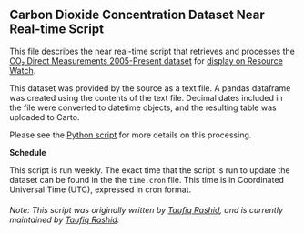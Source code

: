 ## Carbon Dioxide Concentration Dataset Near Real-time Script
This file describes the near real-time script that retrieves and processes the [CO₂ Direct Measurements 2005-Present dataset](https://climate.nasa.gov/vital-signs/carbon-dioxide/) for [display on Resource Watch](https://resourcewatch.org/data/explore/d287c201-4d7b-4b41-b352-edfcc6f96cb0).

This dataset was provided by the source as a text file. A pandas dataframe was created using the contents of the text file. Decimal dates included in the file were converted to datetime objects, and the resulting table was uploaded to Carto.

Please see the [Python script](https://github.com/resource-watch/nrt-scripts/blob/master/cli_045_gcc_co2_concentrations/contents/src/__init__.py) for more details on this processing.

**Schedule**

This script is run weekly. The exact time that the script is run to update the dataset can be found in the the `time.cron` file. This time is in Coordinated Universal Time (UTC), expressed in cron format.

###### Note: This script was originally written by [Taufiq Rashid](https://www.wri.org/profile/taufiq-rashid), and is currently maintained by [Taufiq Rashid](https://www.wri.org/profile/taufiq-rashid).
